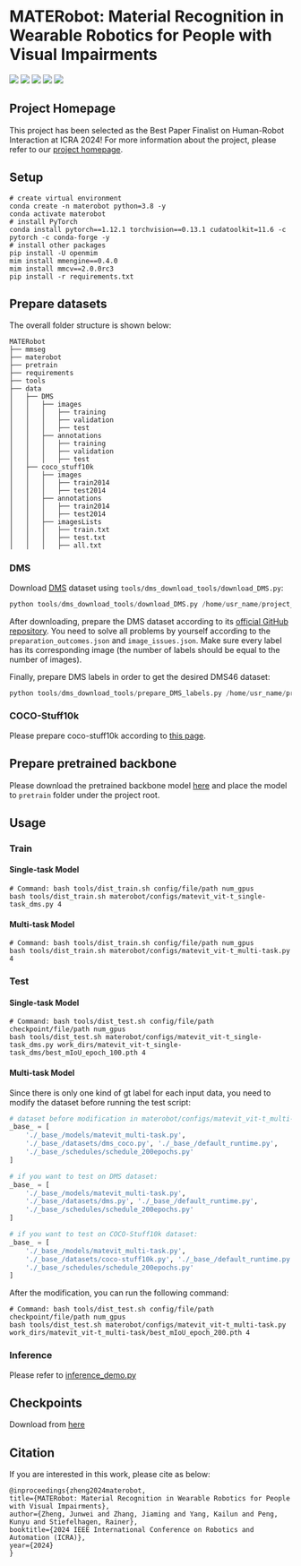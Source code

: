 # MATERobot: Material Recognition in Wearable Robotics for People with Visual Impairments

<p>
<a href="https://arxiv.org/pdf/2302.14595v1.pdf">
    <img src="https://img.shields.io/badge/PDF-arXiv-brightgreen" /></a>
<a href="https://junweizheng93.github.io/publications/MATERobot/MATERobot.html">
    <img src="https://img.shields.io/badge/Project-Homepage-red" /></a>
<a href="https://pytorch.org/get-started/previous-versions/#linux-and-windows">
    <img src="https://img.shields.io/badge/Framework-PyTorch%201.12.1-orange" /></a>
<a href="https://github.com/open-mmlab/mmsegmentation/tree/1.x">
    <img src="https://img.shields.io/badge/Framework-mmsegmentation%201.x-yellowgreen" /></a>
<a href="https://github.com/JunweiZheng93/MATERobot/blob/main/LICENSE">
    <img src="https://img.shields.io/badge/License-Apache_2.0-blue.svg" /></a>
</p>

## Project Homepage

This project has been selected as the Best Paper Finalist on Human-Robot Interaction at ICRA 2024! For more information about the project, please refer to our [project homepage](https://junweizheng93.github.io/publications/MATERobot/MATERobot.html).

## Setup

```shell
# create virtual environment
conda create -n materobot python=3.8 -y
conda activate materobot
# install PyTorch
conda install pytorch==1.12.1 torchvision==0.13.1 cudatoolkit=11.6 -c pytorch -c conda-forge -y
# install other packages
pip install -U openmim
mim install mmengine==0.4.0
mim install mmcv==2.0.0rc3
pip install -r requirements.txt
```

## Prepare datasets

The overall folder structure is shown below:

```text
MATERobot
├── mmseg
├── materobot
├── pretrain
├── requirements
├── tools
├── data
│   ├── DMS
│   │   ├── images
│   │   │   ├── training
│   │   │   ├── validation
│   │   │   ├── test
│   │   ├── annotations
│   │   │   ├── training
│   │   │   ├── validation
│   │   │   ├── test
│   ├── coco_stuff10k
│   │   ├── images
│   │   │   ├── train2014
│   │   │   ├── test2014
│   │   ├── annotations
│   │   │   ├── train2014
│   │   │   ├── test2014
│   │   ├── imagesLists
│   │   │   ├── train.txt
│   │   │   ├── test.txt
│   │   │   ├── all.txt
```

### DMS

Download [DMS](https://arxiv.org/abs/2207.10614) dataset using `tools/dms_download_tools/download_DMS.py`:

```python
python tools/dms_download_tools/download_DMS.py /home/usr_name/project_root/data
```

After downloading, prepare the DMS dataset according to its [official GitHub repository](https://github.com/apple/ml-dms-dataset#sample-code).
You need to solve all problems by yourself according to the `preparation_outcomes.json` and `image_issues.json`.
Make sure every label has its corresponding image (the number of labels should be equal to the number of images).

Finally, prepare DMS labels in order to get the desired DMS46 dataset:

```python
python tools/dms_download_tools/prepare_DMS_labels.py /home/usr_name/project_root/data/DMS_v1
```

### COCO-Stuff10k

Please prepare coco-stuff10k according to [this page](https://github.com/open-mmlab/mmsegmentation/blob/1.x/docs/en/user_guides/2_dataset_prepare.md#coco-stuff-10k).

## Prepare pretrained backbone

Please download the pretrained backbone model [here](https://drive.google.com/drive/folders/1TIF5ZUXWRB7688l8l2-KVBJGZVzBCuaV?usp=share_link)
and place the model to `pretrain` folder under the project root.

## Usage

### Train

#### Single-task Model

```shell
# Command: bash tools/dist_train.sh config/file/path num_gpus
bash tools/dist_train.sh materobot/configs/matevit_vit-t_single-task_dms.py 4
```

#### Multi-task Model

```shell
# Command: bash tools/dist_train.sh config/file/path num_gpus
bash tools/dist_train.sh materobot/configs/matevit_vit-t_multi-task.py 4
```

### Test

#### Single-task Model

```shell
# Command: bash tools/dist_test.sh config/file/path checkpoint/file/path num_gpus
bash tools/dist_test.sh materobot/configs/matevit_vit-t_single-task_dms.py work_dirs/matevit_vit-t_single-task_dms/best_mIoU_epoch_100.pth 4
```

#### Multi-task Model

Since there is only one kind of gt label for each input data, you need to modify the dataset before running the test script:

```python
# dataset before modification in materobot/configs/matevit_vit-t_multi-task.py:
_base_ = [
    './_base_/models/matevit_multi-task.py',
    './_base_/datasets/dms_coco.py', './_base_/default_runtime.py',
    './_base_/schedules/schedule_200epochs.py'
]

# if you want to test on DMS dataset:
_base_ = [
    './_base_/models/matevit_multi-task.py',
    './_base_/datasets/dms.py', './_base_/default_runtime.py',
    './_base_/schedules/schedule_200epochs.py'
]

# if you want to test on COCO-Stuff10k dataset:
_base_ = [
    './_base_/models/matevit_multi-task.py',
    './_base_/datasets/coco-stuff10k.py', './_base_/default_runtime.py',
    './_base_/schedules/schedule_200epochs.py'
]
```

After the modification, you can run the following command:

```shell
# Command: bash tools/dist_test.sh config/file/path checkpoint/file/path num_gpus
bash tools/dist_test.sh materobot/configs/matevit_vit-t_multi-task.py work_dirs/matevit_vit-t_multi-task/best_mIoU_epoch_200.pth 4
```

### Inference

Please refer to [inference_demo.py](tools/inference_demo.py)

## Checkpoints

Download from [here](https://drive.google.com/drive/folders/1yN-lUu5DLcIYmWum6cMlrkWW5b2juPZB?usp=sharing)

## Citation

If you are interested in this work, please cite as below:

```text
@inproceedings{zheng2024materobot,
title={MATERobot: Material Recognition in Wearable Robotics for People with Visual Impairments},
author={Zheng, Junwei and Zhang, Jiaming and Yang, Kailun and Peng, Kunyu and Stiefelhagen, Rainer},
booktitle={2024 IEEE International Conference on Robotics and Automation (ICRA)},
year={2024}
}
```
